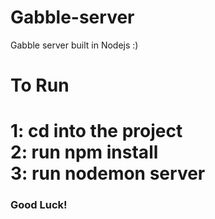 # Gabble-server
Gabble server built in Nodejs :)

<h1> To Run <h1>
1: cd into the project<br>
2: run npm install <br>
3: run nodemon server<br>

<h3>Good Luck!<h3>
